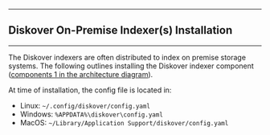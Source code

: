 <p id="install_indexers_on_prem"></p>

___
## Diskover On-Premise Indexer(s) Installation
___

The Diskover indexers are often distributed to index on premise storage systems. The following outlines installing the Diskover indexer component ([components 1 in the architecture diagram](#architecture_diagram)).

At time of installation, the config file is located in:
-  Linux:  `~/.config/diskover/config.yaml`
-  Windows:  `%APPDATA%\diskover\config.yaml`
-  MacOS:  `~/Library/Application Support/diskover/config.yaml`
